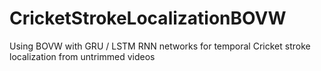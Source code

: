 # CricketStrokeLocalizationBOVW
Using BOVW with GRU / LSTM RNN networks for temporal Cricket stroke localization from untrimmed videos
